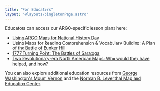 ```yaml
---
title: "For Educators"
layout: "@layouts/SingletonPage.astro"
---
```


Educators can access our ARGO-specific lesson plans here:

- [Using ARGO Maps for National History Day](/educators/nhd/)
- [Using Maps for Reading Comprehension & Vocabulary Building: A Plan of the Battle of Bunker Hill](/educators/bunker-hill-lesson-plan/)
- [1777 Turning Point: The Battles of Saratoga](/educators/saratoga-lesson-plan/)
- [Two Revolutionary-era North American Maps: Who would they have helped, and how?](/educators/washington-and-gage-lesson-plan/)

You can also explore additional education resources from [George Washington's Mount Vernon](https://www.mountvernon.org/education/) and the [Norman B. Leventhal Map and Education Center](https://collections.leventhalmap.org/educators).